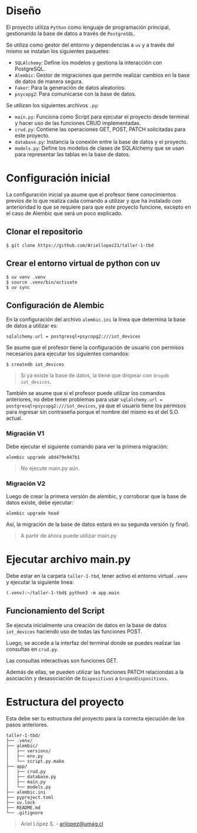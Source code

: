 # Diseño

El proyecto utiliza `Python` como lenguaje de programación principal, gestionando la base de datos a través de `PostgreSQL`.

Se utiliza como gestor del entorno y dependencias a `uv` y a través del mismo se instalan los siguientes paquetes:

- `SQLAlchemy`: Define los modelos y gestiona la interacción con PostgreSQL.
- `Alembic`: Gestor de migraciones que permite realizar cambios en la base de datos de manera segura.
- `Faker`: Para la generación de datos aleatorios.
- `psycopg2`: Para comunicarse con la base de datos.

Se utilizan los siguientes archivos `.py`:

- `main.py`: Funciona como Script para ejecutar el proyecto desde terminal y hacer uso de las funciones CRUD implementadas.
- `crud.py`: Contiene las operaciones GET, POST, PATCH solicitadas para este proyecto.
- `database.py`: Instancia la conexión entre la base de datos y el proyecto.
- `models.py`: Define los modelos de clases de SQLAlchemy que se usan para representar las tablas en la base de datos. 

# Configuración inicial

La configuración inicial ya asume que el profesor tiene conocimientos previos de lo que realiza cada comando a utilizar y que ha instalado con anterioridad lo que se requiere para que este proyecto funcione, excepto en el caso de Alembic que será un poco explicado.

## Clonar el repositorio

```
$ git clone https://github.com/Ariellopez21/taller-1-tbd
```

## Crear el entorno virtual de python con uv

```
$ uv venv .venv
$ source .venv/bin/activate
$ uv sync
```

## Configuración de Alembic

En la configuración del archivo `alembic.ini` la línea que determina la base de datos a utilizar es:

```
sqlalchemy.url = postgresql+psycopg2:///iot_devices
```

Se asume que el profesor tiene la configuración de usuario con permisos necesarios para ejecutar los siguientes comandos:

```
$ createdb iot_devices
```

> Sí ya existe la base de datos, la tiene que dropear con `dropdb iot_devices`.

También se asume que si el profesor puede utilizar los comandos anteriores, no debe tener problemas para usar `sqlalchemy.url = postgresql+psycopg2:///iot_devices`, ya que el usuario tiene los permisos para ingresar sin contraseña porque el nombre del mismo es el del S.O. actual.

### Migración V1

Debe ejecutar el siguiente comando para ver la primera migración:

```
alembic upgrade a0d479e947b1
```

> No ejecute main.py aún.

### Migración V2

Luego de crear la primera versión de alembic, y corroborar que la base de datos existe, debe ejecutar:

```
alembic upgrade head
```

Así, la migración de la base de datos estará en su segunda versión (y final).

> A partir de ahora puede utilizar main.py


# Ejecutar archivo main.py

Debe estar en la carpeta `taller-1-tbd`, tener activo el entorno virtual `.venv` y ejecutar la siguiente linea:

```
(.venv):~/taller-1-tbd$ python3 -m app.main
```

## Funcionamiento del Script

Se ejecuta inicialmente una creación de datos en la base de datos `iot_devices` haciendo uso de todas las funciones POST.

Luego, se accede a la interfaz del terminal donde se puedes realizar las consultas en `crud.py`.

Las consultas interactivas son funciones GET.

Además de ellas, se pueden utilizar las funciones PATCH relaciondas a la asociación y desasociación de `Dispositivos` a `GruposDispositivos`.

# Estructura del proyecto

Esta debe ser tu estructura del proyecto para la correcta ejecución de los pasos anteriores.
```
taller-1-tbd/
├── .venv/
├── alembic/
│   ├── versions/
│   ├── env.py
│   └── script.py.mako
├── app/
│   ├── crud.py
│   ├── database.py
│   ├── main.py
│   └── models.py
├── alembic.ini
├── pyproject.toml
├── uv.lock
├── README.md
└── .gitignore
```

> Ariel López S. - arilopez@umag.cl